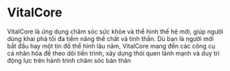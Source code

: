 # VitalCore
VitalCore là ứng dụng chăm sóc sức khỏe và thể hình thế hệ mới, giúp người dùng khai phá tối đa tiềm năng thể chất và tinh thần. Dù bạn là người mới bắt đầu hay một tín đồ thể hình lâu năm, VitalCore mang đến các công cụ cá nhân hóa để theo dõi tiến trình, xây dựng thói quen lành mạnh và duy trì động lực trên hành trình chăm sóc bản thân
